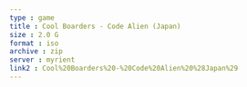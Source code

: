 ```yaml
---
type : game
title : Cool Boarders - Code Alien (Japan)
size : 2.0 G
format : iso
archive : zip
server : myrient
link2 : Cool%20Boarders%20-%20Code%20Alien%20%28Japan%29
---
```

